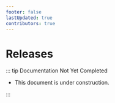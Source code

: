 ```yaml
---
footer: false
lastUpdated: true
contributors: true
---
```


# Releases

::: tip Documentation Not Yet Completed

- This document is under construction.

:::